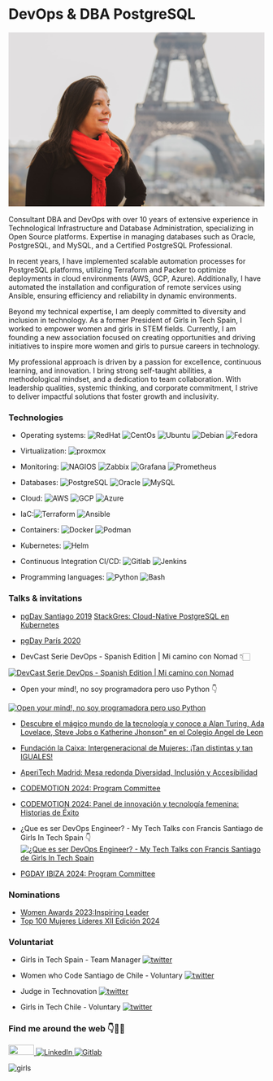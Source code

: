 
# DevOps & DBA PostgreSQL 
![presentation](DSC_8791.jpg)

Consultant DBA and DevOps with over 10 years of extensive experience in Technological Infrastructure and Database Administration, specializing in Open Source platforms. Expertise in managing databases such as Oracle, PostgreSQL, and MySQL, and a Certified PostgreSQL Professional.

In recent years, I have implemented scalable automation processes for PostgreSQL platforms, utilizing Terraform and Packer to optimize deployments in cloud environments (AWS, GCP, Azure). Additionally, I have automated the installation and configuration of remote services using Ansible, ensuring efficiency and reliability in dynamic environments.

Beyond my technical expertise, I am deeply committed to diversity and inclusion in technology. As a former President of Girls in Tech Spain, I worked to empower women and girls in STEM fields. Currently, I am founding a new association focused on creating opportunities and driving initiatives to inspire more women and girls to pursue careers in technology.

My professional approach is driven by a passion for excellence, continuous learning, and innovation. I bring strong self-taught abilities, a methodological mindset, and a dedication to team collaboration. With leadership qualities, systemic thinking, and corporate commitment, I strive to deliver impactful solutions that foster growth and inclusivity.

### **Technologies** 
* Operating systems: ![RedHat](https://img.shields.io/static/v1?label=RedHat&message=70%&color=EE0000&logo=redhat) ![CentOs](https://img.shields.io/static/v1?label=CentOs&message=70%&color=262577&logo=centos) ![Ubuntu](https://img.shields.io/static/v1?label=Ubuntu&message=100%&color=E95420&logo=ubuntu) ![Debian](https://img.shields.io/static/v1?label=Debian&message=90%&color=A81D33&logo=debian) ![Fedora](https://img.shields.io/static/v1?label=Fedora&message=40%&color=294172&logo=fedora)
* Virtualization: ![proxmox](https://img.shields.io/static/v1?label=Promox&message=60%&color=orange&logo=proxmox)
* Monitoring: ![NAGIOS](https://img.shields.io/static/v1?label=Nagios&message=60%&color=green) ![Zabbix](https://img.shields.io/static/v1?label=Zabbix&message=40%&color=green) ![Grafana](https://img.shields.io/static/v1?label=Grafana&message=60%&color=F46800&logo=grafana) ![Prometheus](https://img.shields.io/static/v1?label=Grafana&message=40%&color=E6522C&logo=prometheus)
* Databases: ![PostgreSQL](https://img.shields.io/static/v1?label=PostgreSQL&message=85%&color=336791&logo=postgresql) ![Oracle](https://img.shields.io/static/v1?label=ORACLE&message=40%&color=F80000&logo=oracle) ![MySQL](https://img.shields.io/static/v1?label=MySQL&message=40%&color=4479A1&logo=mysql) 
* Cloud: ![AWS](https://img.shields.io/static/v1?label=AWS&message=65%&color=232F3E&logo=Amazonaws) ![GCP](https://img.shields.io/static/v1?label=GCP&message=40%&color=4285F4&logo=Googlecloud) ![Azure](https://img.shields.io/static/v1?label=Azure&message=40%&color=0089D6&logo=microsoftazure) 

* IaC:![Terraform](https://img.shields.io/static/v1?label=Terraform&message=70%&color=623CE4&logo=Terraform) ![Ansible](https://img.shields.io/static/v1?label=Ansible&message=70%&color=EE0000&logo=Ansible)

* Containers: ![Docker](https://img.shields.io/static/v1?label=Docker&message=60%&color=blue&logo=docker) ![Podman](https://img.shields.io/static/v1?label=Podman&message=40%&color=892ca0&logo=podman)

* Kubernetes: ![Helm](https://img.shields.io/static/v1?label=Helm&message=60%&color=0F1689&logo=helm)

* Continuous Integration CI/CD: ![Gitlab](https://img.shields.io/static/v1?label=GitlabAutoDevopsconRunnerDocker&message=60%&color=FCA121&logo=gitlab) ![Jenkins](https://img.shields.io/static/v1?label=Jenkins&message=60%&color=D24939&logo=jenkins)
* Programming languages: ![Python](https://img.shields.io/static/v1?label=Python&message=60%&color=FCA121&logo=python) ![Bash](https://img.shields.io/static/v1?label=Bash&message=80%&color=D24939&logo=terminal)

### **Talks & invitations** 
* [pgDay Santiago 2019](https://www.pgday.cl/2019/schedule/day-1-hall-d-lesson-1/)
    [StackGres: Cloud-Native PostgreSQL en Kubernetes](https://wiki.postgresql.org/images/8/89/StackGres_Cloud-Native_PostgreSQL_en_Kubernetes.pdf)
* [pgDay París 2020](https://2020.pgday.paris/organization/)

* DevCast Serie DevOps - Spanish Edition | Mi camino con Nomad 👇🏻

[![DevCast Serie DevOps - Spanish Edition | Mi camino con Nomad](https://img.youtube.com/vi/x_FsaXHWdPA/0.jpg)](https://www.youtube.com/watch?v=x_FsaXHWdPA)

* Open your mind!, no soy programadora pero uso Python 👇

[![Open your mind!, no soy programadora pero uso Python](https://img.youtube.com/vi/1_Z7gvpWTT0/0.jpg) ](https://www.youtube.com/watch?v=1_Z7gvpWTT0)

* [Descubre el mágico mundo de la tecnología y conoce a Alan Turing, Ada Lovelace, Steve Jobs o Katherine Jhonson" en el Colegio Angel de Leon](https://www.linkedin.com/posts/sancfc_jobs-tech-11defebrero-activity-7033469120104869889-Xm-L)

* [Fundación la Caixa: Intergeneracional de Mujeres: ¡Tan distintas y tan IGUALES!](https://www.linkedin.com/posts/sancfc_jobs-tech-11defebrero-activity-7033469120104869889-Xm-L)

* [AperiTech Madrid: Mesa redonda Diversidad, Inclusión y Accesibilidad](https://www.codemotion.com/magazine/es/comunidad/cronica-aperitech-tech-sin-barreras/) 

* [CODEMOTION 2024: Program Committee](https://www.codemotion.com/magazine/es/comunidad/codemotion-madrid/)
 
* [CODEMOTION 2024: Panel de innovación y tecnología femenina: Historias de Éxito](https://www.linkedin.com/posts/codemotion_panel-de-innovaci%C3%B3n-y-tecnolog%C3%ADa-femenina-activity-7186719035714125825-iuZi)

* ¿Que es ser DevOps Engineer? - My Tech Talks con Francis Santiago de Girls In Tech Spain 👇
[![¿Que es ser DevOps Engineer? - My Tech Talks con Francis Santiago de Girls In Tech Spain](https://img.youtube.com/vi/06-etr4_cCA/0.jpg) ](https://www.youtube.com/live/06-etr4_cCA?si=OFCvatYpML_9Y1Hv)

* [PGDAY IBIZA 2024: Program Committee](https://pgibz.io/#:~:text=Talks%20Selection%20Committee)


### **Nominations** 

* [Women Awards 2023:Inspiring Leader](https://womenawards.globant.com/es/2023/InspiringLeader/FrancisSantiago)
* [Top 100 Mujeres Líderes XII Edición 2024](https://www.elespanol.com/mujer/lastop100/votaciones/francis-del-carmen-santiago-cermeno/1093.html)
  
### **Voluntariat** 

* Girls in Tech Spain - Team Manager  <a href="https://twitter.com/GirlsinTechES">
  <img src="https://img.shields.io/badge/-Twitter-blue" width="50" height="20" alt="twitter">
</a>

* Women who Code Santiago de Chile - Voluntary <a href="https://twitter.com/GirlsinTech_cl">
  <img src="https://img.shields.io/badge/-Twitter-blue" width="50" height="20" alt="twitter">
</a>

* Judge in Technovation <a href="https://twitter.com/technovation">
  <img src="https://img.shields.io/badge/-Twitter-blue" width="50" height="20" alt="twitter">
</a>
     
* Girls in Tech Chile - Voluntary <a href="https://twitter.com/GirlsinTech_CL">
  <img src="https://img.shields.io/badge/-Twitter-blue" width="50" height="20" alt="twitter">
</a>
  
### **Find me around the web 👇👩‍💻**
<a href="https://twitter.com/sancfc">
  <img src="https://img.shields.io/badge/-Twitter-1DA1F2?logo=twitter)" width="50" height="20" >
</a>    
</a> <a href="https://www.linkedin.com/in/sancfc/">
  <img src="https://img.shields.io/badge/-LinkedIn-blue" width="50" height="20" alt="LinkedIn">
</a> 
</a> <a href="https://gitlab.com/fcsantiago">
  <img src="https://img.shields.io/badge/-Gitlab-orange" width="50" height="20" alt="Gitlab">
</a> 

![girls](https://devforum.roblox.com/uploads/default/original/4X/2/7/4/274d40f45b3f56a908c194f494eec2319ca3063b.gif)
